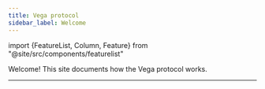 ```yaml
---
title: Vega protocol
sidebar_label: Welcome
---
```

import {FeatureList, Column, Feature} from "@site/src/components/featurelist"

Welcome! This site documents how the Vega protocol works.

<FeatureList>
  <Column title="Get to know Vega">
    <Feature url="/pre-release/concepts/trading-framework" title="Trading features" subtitle="About the trading infrastructure" image="tophat-bond.png" />
    <Feature url="/pre-release/concepts/chain" title="Blockchain" subtitle="How a PoS chain works" image="tophat-bond.png" />
  </Column>
    <Column title="Build">
    <Feature url="/pre-release/api/overview" title="API Overview" subtitle="Explore using the APIs" image="tophat-bond.png" />
  </Column>
</FeatureList>

<hr class="subsection" />